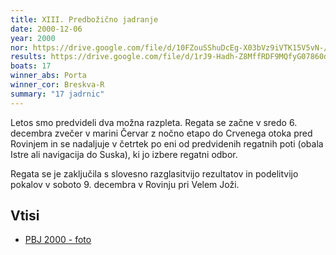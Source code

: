 ```yaml
---
title: XIII. Predbožično jadranje
date: 2000-12-06
year: 2000
nor: https://drive.google.com/file/d/10FZouSShuDcEg-X03bVz9iVTK15V5vN-/view?usp=sharing
results: https://drive.google.com/file/d/1rJ9-Hadh-Z8MffRDF9MQfyG07860dLAK/view?usp=sharing
boats: 17
winner_abs: Porta
winner_cor: Breskva-R
summary: "17 jadrnic"
---
```


Letos smo predvideli dva možna razpleta. Regata se začne v sredo 6. decembra zvečer v marini Červar z nočno etapo do Crvenega otoka pred Rovinjem in se nadaljuje v četrtek po eni od predvidenih regatnih poti (obala Istre ali navigacija do Suska), ki jo izbere regatni odbor.

Regata se je zaključila s slovesno razglasitvijo rezultatov in podelitvijo pokalov v soboto 9. decembra v Rovinju pri Velem Joži.

## Vtisi
 - [PBJ 2000 - foto](https://photos.app.goo.gl/iWNH7ks9zx4uhjeKA)
